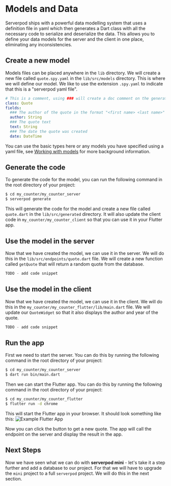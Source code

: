 # Models and Data

Serverpod ships with a powerful data modelling system that uses a definition file in yaml which then generates a Dart class with all the necessary code to serialize and deserialize the data. This allows you to define your data models for the server and the client in one place, eliminating any inconsistencies.

## Create a new model

Models files can be placed anywhere in the `lib` directory. We will create a new file called `quote.spy.yaml` in the `lib/src/models` directory. This is where we will define our model. We like to use the extension `.spy.yaml` to indicate that this is a "serverpod yaml file".

```yaml
# This is a comment, using ### will create a doc comment on the generated class
class: Quote
fields:
  ### The author of the quote in the format "<first name> <last name>"
  author: String
  ### The quote text
  text: String
  ### The date the quote was created
  date: DateTime
```

You can use the basic types here or any models you have specified using a yaml file, see [Working with models](../concepts/models) for more background information.

## Generate the code

To generate the code for the model, you can run the following command in the root directory of your project:

```bash
$ cd my_counter/my_counter_server
$ serverpod generate
```

This will generate the code for the model and create a new file called `quote.dart` in the `lib/src/generated` directory. It will also update the client code in `my_counter/my_counter_client` so that you can use it in your Flutter app.

## Use the model in the server

Now that we have created the model, we can use it in the server. We will do this in the `lib/src/endpoints/quote.dart` file. We will create a new function called `getQuote` that will return a random quote from the database.

```dart
TODO - add code snippet
```

## Use the model in the client

Now that we have created the model, we can use it in the client. We will do this in the `my_counter/my_counter_flutter/lib/main.dart` file. We will update our `QuoteWidget` so that it also displays the author and year of the quote.

```dart
TODO - add code snippet
```

## Run the app

First we need to start the server. You can do this by running the following command in the root directory of your project:

```bash
$ cd my_counter/my_counter_server
$ dart run bin/main.dart
```

Then we can start the Flutter app. You can do this by running the following command in the root directory of your project:

```bash
$ cd my_counter/my_counter_flutter
$ flutter run -d chrome
```

This will start the Flutter app in your browser. It should look something like this:
![Example Flutter App](https://serverpod.dev/assets/img/flutter-example-web.png)

Now you can click the button to get a new quote. The app will call the endpoint on the server and display the result in the app.

## Next Steps

Now we have seen what we can do with **serverpod mini** - let's take it a step further and add a database to our project. For that we will have to upgrade the `mini` project to a full `serverpod` project. We will do this in the next section.
